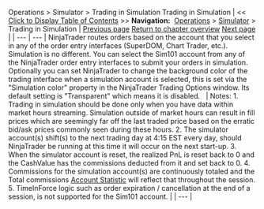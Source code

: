 ﻿
Operations > Simulator > Trading in Simulation
Trading in Simulation
| << [Click to Display Table of Contents](trading_in_simulation.md) >> **Navigation:**     [Operations](operations.md) > [Simulator](simulation.md) > Trading in Simulation | [Previous page](global_simulation_mode.md) [Return to chapter overview](simulation.md) [Next page](strategy_analyzer.md) |
| --- | --- |
NinjaTrader routes orders based on the account that you select in any of the order entry interfaces (SuperDOM, Chart Trader, etc.). Simulation is no different. You can select the Sim101 account from any of the NinjaTrader order entry interfaces to submit your orders in simulation. Optionally you can set NinjaTrader to change the background color of the trading interface when a simulation account is selected, this is set via the "Simulation color" property in the NinjaTrader Trading Options window. Its default setting is "Transparent" which means it is disabled. 
 
| Notes:  1. Trading in simulation should be done only when you have data within market hours streaming. Simulation outside of market hours can result in fill prices which are seemingly far off the last traded price based on the erratic bid/ask prices commonly seen during these hours. 2. The simulator account(s) shift(s) to the next trading day at 4:15 EST every day, should NinjaTrader be running at this time it will occur on the next start-up. 3. When the simulator account is reset, the realized PnL is reset back to 0 and the CashValue has the commissions deducted from it and set back to 0. 4. Commissions for the simulation account(s) are continuously totaled and the Total commissions [Account Statistic](accounts_tab.md) will reflect that throughout the session. 5. TimeInForce logic such as order expiration / cancellation at the end of a session, is not supported for the Sim101 account. |
| --- |
